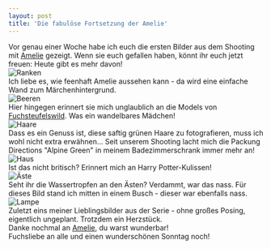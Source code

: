 ```yaml
---
layout: post
title: 'Die fabulöse Fortsetzung der Amelie'
---
```


Vor genau einer Woche habe ich euch die ersten Bilder aus dem Shooting mit [Amelie](http://fuchsgehtum.de/die-verdammt-verregnete-welt-der-amelie/) gezeigt. Wenn sie euch gefallen haben, könnt ihr euch jetzt freuen: Heute gibt es mehr davon!  
![Ranken](http://farm4.staticflickr.com/3713/12415378213_bfd8f13931_c.jpg)  
Ich liebe es, wie feenhaft Amelie aussehen kann - da wird eine einfache Wand zum Märchenhintergrund.  
![Beeren](http://farm6.staticflickr.com/5474/12415695274_b5314ac85d_c.jpg)  
Hier hingegen erinnert sie mich unglaublich an die Models von [Fuchsteufelswild](https://www.facebook.com/fuchsteufelswildapparel). Was ein wandelbares Mädchen!  
![Haare](http://farm8.staticflickr.com/7373/12415739664_546b6cdd02_c.jpg)  
Dass es ein Genuss ist, diese saftig grünen Haare zu fotografieren, muss ich wohl nicht extra erwähnen... Seit unserem Shooting lacht mich die Packung Directions "Alpine Green" in meinem Badezimmerschrank immer mehr an!  
![Haus](http://farm6.staticflickr.com/5529/12415169415_462185f856_c.jpg)  
Ist das nicht britisch? Erinnert mich an Harry Potter-Kulissen!  
![Äste](http://farm4.staticflickr.com/3778/12415223045_e652fd8459_c.jpg)  
Seht ihr die Wassertropfen an den Ästen? Verdammt, war das nass. Für dieses Bild stand ich mitten in einem Busch - dieser war ebenfalls nass.  
![Lampe](http://farm4.staticflickr.com/3684/12415165705_a062c1c1b0_c.jpg)  
Zuletzt eins meiner Lieblingsbilder aus der Serie - ohne großes Posing, eigentlich ungeplant. Trotzdem ein Herzstück.  
Danke nochmal an [Amelie](https://www.facebook.com/AmyStravinski), du warst wunderbar!  
Fuchsliebe an alle und einen wunderschönen Sonntag noch!
